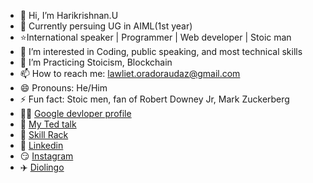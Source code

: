 - 👋 Hi, I’m Harikrishnan.U
- 🏫 Currently persuing UG in AIML(1st year)
- ⭐International speaker | Programmer | Web developer | Stoic man 
- 👀 I’m interested in Coding, public speaking, and most technical skills
- 🌱 I’m Practicing Stoicism, Blockchain
- 📫 How to reach me: lawliet.oradoraudaz@gmail.com
- 😄 Pronouns: He/Him
- ⚡ Fun fact: Stoic men, fan of Robert Downey Jr, Mark Zuckerberg
- 👨‍💻 [Google devloper profile](https://developers.google.com/profile/u/112917240248924734076)
- 🥇 [My Ted talk](https://www.youtube.com/watch?v=Kgb7yvq7MnU)
- 🔗 [Skill Rack](https://www.skillrack.com/faces/resume.xhtml?id=520647&key=2dc50ef050e30f2a5bcebd23ff7be262101165b1)
- 🏢 [Linkedin](https://www.linkedin.com/in/hari-krishnan-u-16649b317/)
- 😏 [Instagram](https://www.instagram.com/l.lawliet_ryuga/)
- ✈️ [Diolingo](https://www.duolingo.com/profile/Harikrishn501079)
<!---
Harikrishnan-web/Harikrishnan-web is a ✨ special ✨ repository because its `README.md` (this file) appears on your GitHub profile.
You can click the Preview link to take a look at your changes.
--->
